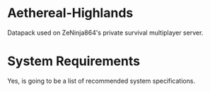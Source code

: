 # Aethereal-Highlands
Datapack used on ZeNinja864's private survival multiplayer server.

# System Requirements
Yes, is going to be a list of recommended system specifications.
